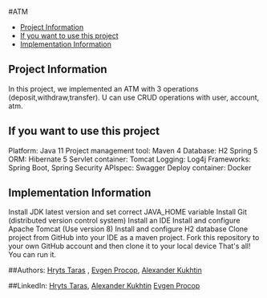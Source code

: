 #ATM
- [Project Information](#information)
- [If you want to use this project](#use)
- [Implementation Information](#implementation)

## <a name="information"></a>Project Information
In this project, we implemented an ATM with 3 operations (deposit,withdraw,transfer).
U can use CRUD operations with user, account, atm.
## <a name="use"></a>If you want to use this project
Platform: Java 11
Project management tool: Maven 4
Database: H2
Spring 5
ORM: Hibernate 5
Servlet container: Tomcat
Logging: Log4j
Frameworks: Spring Boot, Spring Security 
APIspec: Swagger
Deploy container: Docker

## <a name="implementation"></a>Implementation Information

Install JDK latest version and set correct JAVA_HOME variable
Install Git (distributed version control system)
Install an IDE
Install and configure Apache Tomcat (Use version 8)
Install and configure H2 database
Clone project from GitHub into your IDE as a maven project.
Fork this repository to your own GitHub account and then clone it to your local device
That's all! You can run it.

##Authors:
 [Hryts Taras](https://github.com/TarasHryts) , 
 [Evgen Procop](https://github.com/p1q),
 [Alexander Kukhtin](https://github.com/AlexKukhtinDev)
 
##LinkedIn:
[Hryts Taras](https://www.linkedin.com/in/taras-hryts-91353718a/),
[Alexander Kukhtin](https://www.linkedin.com/in/alex-kukhtin/)
[Evgen Procop](https://www.linkedin.com/in/eugeny-prokop/)
